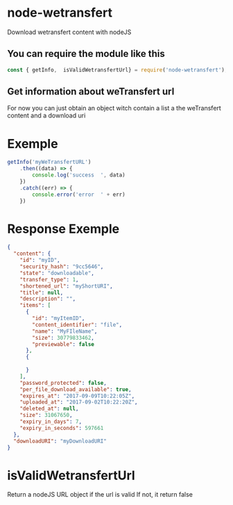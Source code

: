 # node-wetransfert
Download wetransfert content with nodeJS

## You can require the module like this

``` javascript 
const { getInfo,  isValidWetransfertUrl} = require('node-wetransfert');
```  

## Get information about weTransfert url


For now you can just obtain an object witch contain a list a the weTransfert content and a download uri

# Exemple

``` javascript 
getInfo('myWeTransfertURL')
    .then((data) => {
        console.log('success  ', data)
    })
    .catch((err) => {
        console.error('error  ' + err)
    })

```

# Response Exemple

``` json
{
  "content": {
    "id": "myID",
    "security_hash": "9cc5646",
    "state": "downloadable",
    "transfer_type": 1,
    "shortened_url": "myShortURI",
    "title": null,
    "description": "",
    "items": [
      {
        "id": "myItemID",
        "content_identifier": "file",
        "name": "MyFIleName",
        "size": 30779833462,
        "previewable": false
      },
      {
        
      }
    ],
    "password_protected": false,
    "per_file_download_available": true,
    "expires_at": "2017-09-09T10:22:05Z",
    "uploaded_at": "2017-09-02T10:22:20Z",
    "deleted_at": null,
    "size": 31067650,
    "expiry_in_days": 7,
    "expiry_in_seconds": 597661
  },
  "downloadURI": "myDownloadURI"
}
```

# isValidWetransfertUrl

Return a nodeJS URL object if the url is valid
If not, it return false